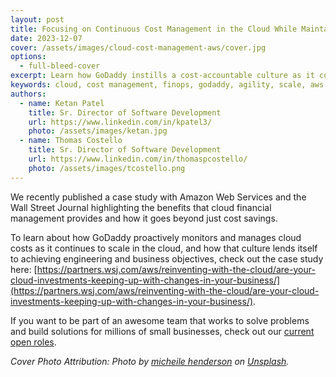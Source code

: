 ```yaml
---
layout: post
title: Focusing on Continuous Cost Management in the Cloud While Maintaining Business Objectives
date: 2023-12-07
cover: /assets/images/cloud-cost-management-aws/cover.jpg
options:
  - full-bleed-cover
excerpt: Learn how GoDaddy instills a cost-accountable culture as it continues to scale quickly and securely using AWS.
keywords: cloud, cost management, finops, godaddy, agility, scale, aws
authors:
  - name: Ketan Patel
    title: Sr. Director of Software Development
    url: https://www.linkedin.com/in/kpatel3/
    photo: /assets/images/ketan.jpg
  - name: Thomas Costello
    title: Sr. Director of Software Development
    url: https://www.linkedin.com/in/thomaspcostello/
    photo: /assets/images/tcostello.png
---
```


We recently published a case study with Amazon Web Services and the Wall Street Journal highlighting the benefits that cloud financial management provides and how it goes beyond just cost savings.

To learn about how GoDaddy proactively monitors and manages cloud costs as it continues to scale in the cloud, and how that culture lends itself to achieving engineering and business objectives, check out the case study here: [https://partners.wsj.com/aws/reinventing-with-the-cloud/are-your-cloud-investments-keeping-up-with-changes-in-your-business/](https://partners.wsj.com/aws/reinventing-with-the-cloud/are-your-cloud-investments-keeping-up-with-changes-in-your-business/).

If you want to be part of an awesome team that works to solve problems and build solutions for millions of small businesses, check out our [current open roles](https://careers.godaddy.com/search-jobs).

*Cover Photo Attribution: Photo by [micheile henderson](https://unsplash.com/@micheile) on [Unsplash](https://unsplash.com/photos/green-plant-in-clear-glass-cup-SoT4-mZhyhE).*
